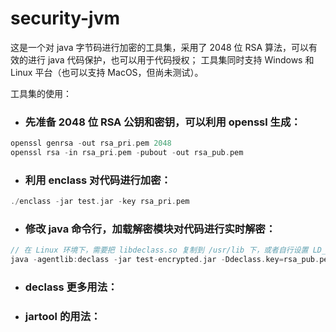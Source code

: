 # security-jvm

这是一个对 java 字节码进行加密的工具集，采用了 2048 位 RSA 算法，可以有效的进行 java 代码保护，也可以用于代码授权；
工具集同时支持 Windows 和 Linux 平台（也可以支持 MacOS，但尚未测试）。

工具集的使用：
- ### 先准备 2048 位 RSA 公钥和密钥，可以利用 openssl 生成：
```c
openssl genrsa -out rsa_pri.pem 2048
openssl rsa -in rsa_pri.pem -pubout -out rsa_pub.pem
```

- ### 利用 enclass 对代码进行加密：
```c
./enclass -jar test.jar -key rsa_pri.pem
```

- ### 修改 java 命令行，加载解密模块对代码进行实时解密：
```c
// 在 Linux 环境下，需要把 libdeclass.so 复制到 /usr/lib 下，或者自行设置 LD_LIBRARY_PATH；
java -agentlib:declass -jar test-encrypted.jar -Ddeclass.key=rsa_pub.pem
```

- ### declass 更多用法：

- ### jartool 的用法：
